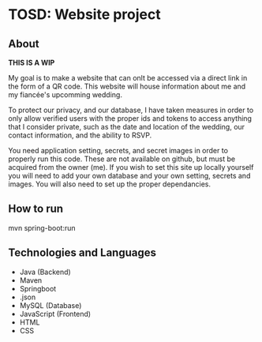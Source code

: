# **TOSD: Website project**
## About
**THIS IS A WIP**

My goal is to make a website that can onlt be accessed via a direct link in the form of a QR code.
This website will house information about me and my fiancée's upcomming wedding. 

To protect our privacy, and our database, I have taken measures in order to only allow verified users with the proper ids and tokens to access anything that
I consider private, such as the date and location of the wedding, our contact information, and the ability to RSVP.

You need application setting, secrets, and secret images in order to properly run this code. These are not available on github, but must be acquired from the owner (me).
If you wish to set this site up locally yourself you will need to add your own database and your own setting, secrets and images. You will also need to set up the proper dependancies.

## How to run
mvn spring-boot:run

## Technologies and Languages
- Java (Backend)
- Maven
- Springboot
- .json
- MySQL (Database)
- JavaScript (Frontend)
- HTML
- CSS
